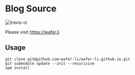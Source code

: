 # Blog Source

![travis-ci](https://travis-ci.org/wafer-li/wafer-li.github.io.svg?branch=source)

Please visit https://wafer.li

## Usage

```
git clone git@github.com:wafer-li/wafer-li.github.io.git
git submodule update --init --recurisive
npm install
```
